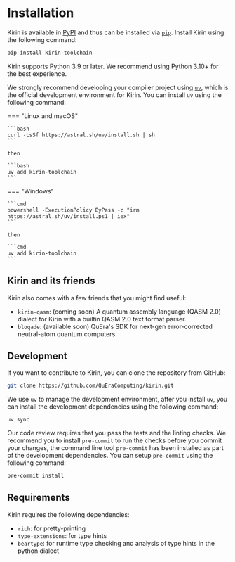 # Installation

Kirin is available in [PyPI](https://pypi.org/) and
thus can be installed via [`pip`](https://pypi.org/project/pip/).
Install Kirin using the following command:

```bash
pip install kirin-toolchain
```

Kirin supports Python 3.9 or later. We recommend using Python 3.10+ for the best experience.

We strongly recommend developing your compiler project using [`uv`](https://docs.astral.sh/uv/),
which is the official development environment for Kirin. You can install `uv` using the following command:


=== "Linux and macOS"

    ```bash
    curl -LsSf https://astral.sh/uv/install.sh | sh
    ```

    then

    ```bash
    uv add kirin-toolchain
    ```

=== "Windows"

    ```cmd
    powershell -ExecutionPolicy ByPass -c "irm https://astral.sh/uv/install.ps1 | iex"
    ```

    then

    ```cmd
    uv add kirin-toolchain
    ```

## Kirin and its friends

Kirin also comes with a few friends that you might find useful:

- `kirin-qasm`: (coming soon) A quantum assembly language (QASM 2.0) dialect for Kirin with a builtin QASM 2.0 text format parser.
- `bloqade`: (available soon) QuEra's SDK for next-gen error-corrected neutral-atom quantum computers.

## Development

If you want to contribute to Kirin, you can clone the repository from GitHub:

```bash
git clone https://github.com/QuEraComputing/kirin.git
```

We use `uv` to manage the development environment, after you install `uv`, you can install the development dependencies using the following command:

```bash
uv sync
```

Our code review requires that you pass the tests and the linting checks. We recommend
you to install `pre-commit` to run the checks before you commit your changes, the command line
tool `pre-commit` has been installed as part of the development dependencies. You can setup
`pre-commit` using the following command:

```bash
pre-commit install
```

## Requirements

Kirin requires the following dependencies:

- `rich`: for pretty-printing
- `type-extensions`: for type hints
- `beartype`: for runtime type checking and analysis of type hints in the python dialect
